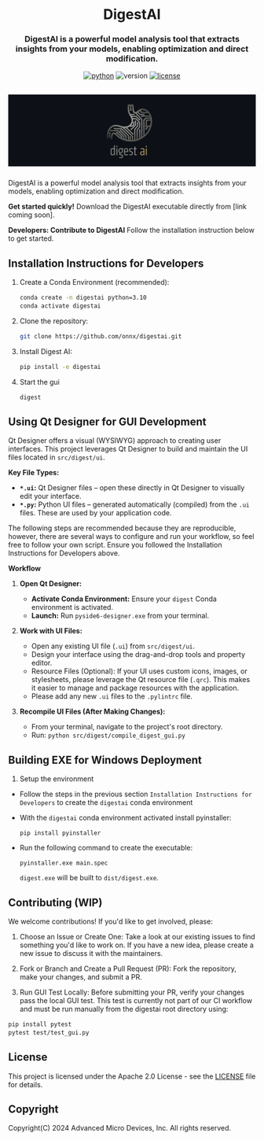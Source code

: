 <!--
Copyright(C) 2024 Advanced Micro Devices, Inc. All rights reserved.

SPDX-License-Identifier: Apache-2.0
-->

<div align="center">

DigestAI
===========================

<h3>DigestAI is a powerful model analysis tool that extracts insights from your models, enabling optimization and direct modification.</h3>

[![python](https://img.shields.io/badge/python-3.10-blue)](https://github.com/onnx/digestai)
![version](https://img.shields.io/badge/release-1.0-green)
[![license](https://img.shields.io/badge/license-Apache2.0-blue)](https://github.com/onnx/digestai/blob/master/LICENSE)

![logo](src/digest/assets/images/banner.png)
---

<div align="left">

DigestAI is a powerful model analysis tool that extracts insights from your models, enabling optimization and direct modification.

**Get started quickly!** Download the DigestAI executable directly from [link coming soon].

**Developers: Contribute to DigestAI** Follow the installation instruction below to get started.

## Installation Instructions for Developers

1. Create a Conda Environment (recommended):

    ```bash
    conda create -n digestai python=3.10
    conda activate digestai
    ```

1. Clone the repository:

    ```bash
    git clone https://github.com/onnx/digestai.git
    ```

1. Install Digest AI:

    ```bash
    pip install -e digestai
    ```

1. Start the gui

    ```bash
    digest
    ```

## Using Qt Designer for GUI Development

Qt Designer offers a visual (WYSIWYG) approach to creating user interfaces. This project leverages Qt Designer to build and maintain the UI files located in `src/digest/ui`.

**Key File Types:**

* **`*.ui`:** Qt Designer files – open these directly in Qt Designer to visually edit your interface.
* **`*.py`:** Python UI files – generated automatically (compiled) from the `.ui` files. These are used by your application code.

The following steps are recommended because they are reproducible, however, there are several ways to configure and run your workflow, so feel free to follow your own script. Ensure you followed the Installation Instructions for Developers above.

**Workflow**

1. **Open Qt Designer:**
   * **Activate Conda Environment:**  Ensure your `digest` Conda environment is activated.
   * **Launch:** Run `pyside6-designer.exe` from your terminal.

2. **Work with UI Files:**
   * Open any existing UI file (`.ui`) from `src/digest/ui`.
   * Design your interface using the drag-and-drop tools and property editor.
   * Resource Files (Optional): If your UI uses custom icons, images, or stylesheets, please leverage the Qt resource file (`.qrc`). This makes it easier to manage and package resources with the application.
   * Please add any new `.ui` files to the `.pylintrc` file.

3. **Recompile UI Files (After Making Changes):**
   * From your terminal, navigate to the project's root directory.
   * Run: `python src/digest/compile_digest_gui.py`

## Building EXE for Windows Deployment

1. Setup the environment

* Follow the steps in the previous section `Installation Instructions for Developers` to create the `digestai` conda environment
* With the `digestai` conda environment activated install pyinstaller:

  ```
  pip install pyinstaller
  ```

* Run the following command to create the executable:

  ```
  pyinstaller.exe main.spec
  ```

  `digest.exe` will be built to `dist/digest.exe`.

## Contributing (WIP)

We welcome contributions! If you'd like to get involved, please:

1. Choose an Issue or Create One: Take a look at our existing issues to find something you'd like to work on. If you have a new idea, please create a new issue to discuss it with the maintainers.

1. Fork or Branch and Create a Pull Request (PR): Fork the repository, make your changes, and submit a PR.

1. Run GUI Test Locally: Before submitting your PR, verify your changes pass the local GUI test. This test is currently not part of our CI workflow and must be run manually from the digestai root directory using:

```bash
pip install pytest 
pytest test/test_gui.py
```

## License

This project is licensed under the Apache 2.0 License - see the [LICENSE](LICENSE.txt) file for details.

## Copyright

Copyright(C) 2024 Advanced Micro Devices, Inc. All rights reserved.
